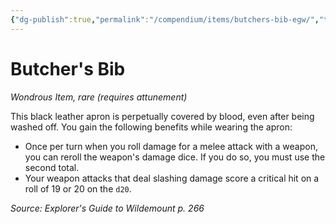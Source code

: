 ```yaml
---
{"dg-publish":true,"permalink":"/compendium/items/butchers-bib-egw/","tags":["compendium/src/5e/egw","item/attunement/required","item/rarity/rare","item/wondrous"]}
---
```


# Butcher's Bib
*Wondrous Item, rare (requires attunement)*  


This black leather apron is perpetually covered by blood, even after being washed off. You gain the following benefits while wearing the apron:

- Once per turn when you roll damage for a melee attack with a weapon, you can reroll the weapon's damage dice. If you do so, you must use the second total.  
- Your weapon attacks that deal slashing damage score a critical hit on a roll of 19 or 20 on the `d20`.  

*Source: Explorer's Guide to Wildemount p. 266*